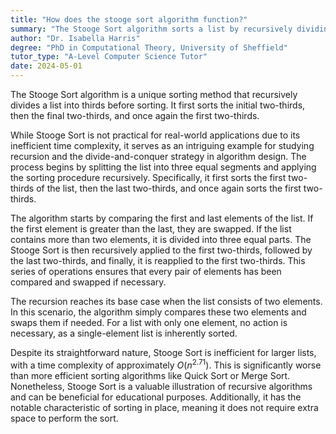 ```yaml
---
title: "How does the stooge sort algorithm function?"
summary: "The Stooge Sort algorithm sorts a list by recursively dividing it into thirds, sorting the first two-thirds, the last two-thirds, and then the first two-thirds again."
author: "Dr. Isabella Harris"
degree: "PhD in Computational Theory, University of Sheffield"
tutor_type: "A-Level Computer Science Tutor"
date: 2024-05-01
---
```


The Stooge Sort algorithm is a unique sorting method that recursively divides a list into thirds before sorting. It first sorts the initial two-thirds, then the final two-thirds, and once again the first two-thirds.

While Stooge Sort is not practical for real-world applications due to its inefficient time complexity, it serves as an intriguing example for studying recursion and the divide-and-conquer strategy in algorithm design. The process begins by splitting the list into three equal segments and applying the sorting procedure recursively. Specifically, it first sorts the first two-thirds of the list, then the last two-thirds, and once again sorts the first two-thirds.

The algorithm starts by comparing the first and last elements of the list. If the first element is greater than the last, they are swapped. If the list contains more than two elements, it is divided into three equal parts. The Stooge Sort is then recursively applied to the first two-thirds, followed by the last two-thirds, and finally, it is reapplied to the first two-thirds. This series of operations ensures that every pair of elements has been compared and swapped if necessary.

The recursion reaches its base case when the list consists of two elements. In this scenario, the algorithm simply compares these two elements and swaps them if needed. For a list with only one element, no action is necessary, as a single-element list is inherently sorted.

Despite its straightforward nature, Stooge Sort is inefficient for larger lists, with a time complexity of approximately $O(n^{2.71})$. This is significantly worse than more efficient sorting algorithms like Quick Sort or Merge Sort. Nonetheless, Stooge Sort is a valuable illustration of recursive algorithms and can be beneficial for educational purposes. Additionally, it has the notable characteristic of sorting in place, meaning it does not require extra space to perform the sort.
    